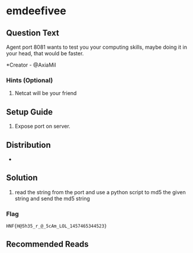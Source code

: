 # emdeefivee

## Question Text

Agent port 8081 wants to test you your computing skills, maybe doing it in your head, that would be faster. 

*Creator - @AxiaMil

### Hints (Optional)
1. Netcat will be your friend


## Setup Guide
1. Expose port on server.

## Distribution
- 

## Solution
1. read the string from the port and use a python script to md5 the given string and send the md5 string

### Flag
`HNF{H@5h35_r_@_5cAm_LOL_1457465344523}`

## Recommended Reads
